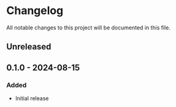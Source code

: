 <!--
SPDX-FileCopyrightText: 2021 Eric Neidhardt
SPDX-License-Identifier: CC-BY-4.0
-->
<!-- markdownlint-disable MD022 MD032 MD024-->
# Changelog

All notable changes to this project will be documented in this file.

## Unreleased

## 0.1.0 - 2024-08-15
### Added
* Initial release
